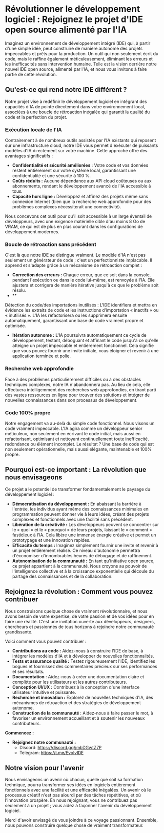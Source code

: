 # Révolutionner le développement logiciel : Rejoignez le projet d'IDE open source alimenté par l'IA

Imaginez un environnement de développement intégré (IDE) qui, à partir d'une simple idée, peut construire de manière autonome des projets impeccables et prêts pour la production. Un outil qui non seulement écrit du code, mais le raffine également méticuleusement, éliminant les erreurs et les inefficacités sans intervention humaine. Telle est la vision derrière notre nouvel IDE open source, alimenté par l'IA, et nous vous invitons à faire partie de cette révolution.

## Qu'est-ce qui rend notre IDE différent ?

Notre projet vise à redéfinir le développement logiciel en intégrant des capacités d'IA de pointe directement dans votre environnement local, associées à une boucle de rétroaction inégalée qui garantit la qualité du code et la perfection du projet.

### Exécution locale de l'IA
Contrairement à de nombreux outils assistés par l'IA existants qui reposent sur une infrastructure cloud, notre IDE vous permet d'exécuter de puissants modèles d'IA directement sur votre machine. Cette approche offre des avantages significatifs :

- **Confidentialité et sécurité améliorées :** Votre code et vos données restent entièrement sur votre système local, garantissant une confidentialité et une sécurité à 100 %.
- **Coûts réduits :** Aucune dépendance aux API cloud coûteuses ou aux abonnements, rendant le développement avancé de l'IA accessible à tous.
- **Capacité hors ligne :** Développez et affinez des projets même sans connexion Internet (bien que la recherche web approfondie pour des problèmes complexes nécessiterait une connectivité).

Nous concevons cet outil pour qu'il soit accessible à un large éventail de développeurs, avec une exigence matérielle cible d'au moins 8 Go de VRAM, ce qui est de plus en plus courant dans les configurations de développement modernes.

### Boucle de rétroaction sans précédent
C'est là que notre IDE se distingue vraiment. Le modèle d'IA n'est pas seulement un générateur de code ; c'est un perfectionniste implacable. Il apprend et s'adapte grâce à un mécanisme de rétroaction complet :

- **Correction des erreurs :** Chaque erreur, que ce soit dans la console, pendant l'exécution ou dans le code lui-même, est renvoyée à l'IA. Elle ajustera et corrigera de manière itérative jusqu'à ce que le problème soit résolu.
- **


Détection du code/des importations inutilisés : L'IDE identifiera et mettra en évidence les extraits de code et les instructions d'importation « inactifs » ou « inutilisés ». L'IA les refactorisera ou les supprimera ensuite automatiquement, garantissant une base de code vraiment propre et optimisée.
- **Itération autonome :** L'IA poursuivra automatiquement ce cycle de développement, testant, déboguant et affinant le code jusqu'à ce qu'elle atteigne un projet impeccable et entièrement fonctionnel. Cela signifie que vous pouvez fournir une invite initiale, vous éloigner et revenir à une application terminée et polie.

### Recherche web approfondie
Face à des problèmes particulièrement difficiles ou à des obstacles techniques complexes, notre IA n'abandonnera pas. Au lieu de cela, elle effectuera intelligemment des recherches web approfondies, en tirant parti des vastes ressources en ligne pour trouver des solutions et intégrer de nouvelles connaissances dans son processus de développement.

### Code 100% propre
Notre engagement va au-delà du simple code fonctionnel. Nous visons un code vraiment impeccable. L'IA agira comme un développeur senior méticuleux, non seulement en écrivant le code initial, mais aussi en refactorisant, optimisant et nettoyant continuellement toute inefficacité, redondance ou élément incomplet. Le résultat ? Une base de code qui est non seulement opérationnelle, mais aussi élégante, maintenable et 100% propre.

## Pourquoi est-ce important : La révolution que nous envisageons

Ce projet a le potentiel de transformer fondamentalement le paysage du développement logiciel :

- **Démocratisation du développement :** En abaissant la barrière à l'entrée, les individus ayant même des connaissances minimales en programmation peuvent donner vie à leurs idées, créant des projets complexes et fonctionnels avec une facilité sans précédent.
- **Libération de la créativité :** Les développeurs peuvent se concentrer sur le « quoi » et le « pourquoi » de leurs projets, laissant le « comment » fastidieux à l'IA. Cela libère une immense énergie créative et permet un prototypage et une innovation rapides.
- **Efficacité du temps :** Imaginez simplement fournir une invite et revenir à un projet entièrement réalisé. Ce niveau d'autonomie permettra d'économiser d'innombrables heures de débogage et de raffinement.
- **Autonomisation de la communauté :** En tant qu'initiative open source, ce projet appartient à la communauté. Nous croyons au pouvoir de l'intelligence collective et à la croissance exponentielle qui découle du partage des connaissances et de la collaboration.

## Rejoignez la révolution : Comment vous pouvez contribuer

Nous construisons quelque chose de vraiment révolutionnaire, et nous avons besoin de votre expertise, de votre passion et de vos idées pour en faire une réalité. C'est une invitation ouverte aux développeurs, designers, chercheurs et passionnés de tous horizons à rejoindre notre communauté grandissante.

Voici comment vous pouvez contribuer :

- **Contributions au code :** Aidez-nous à construire l'IDE de base, à intégrer les modèles d'IA et à développer de nouvelles fonctionnalités.
- **Tests et assurance qualité :** Testez rigoureusement l'IDE, identifiez les bogues et fournissez des commentaires précieux sur ses performances et ses résultats.
- **Documentation :** Aidez-nous à créer une documentation claire et complète pour les utilisateurs et les autres contributeurs.
- **Conception UI/UX :** Contribuez à la conception d'une interface utilisateur intuitive et puissante.
- **Recherche et innovation :** Explorez de nouvelles techniques d'IA, des mécanismes de rétroaction et des stratégies de développement autonome.
- **Construction de la communauté :** Aidez-nous à faire passer le mot, à favoriser un environnement accueillant et à soutenir les nouveaux contributeurs.

**Commencez :**

- **Rejoignez notre communauté :**
    - Discord: https://discord.gg/jmbDGwtZ7P
    - Telegram: https://t.me/EvolvIDE
    
## Notre vision pour l'avenir

Nous envisageons un avenir où chacun, quelle que soit sa formation technique, pourra transformer ses idées en logiciels entièrement fonctionnels avec une facilité et une efficacité inégalées. Un avenir où le processus créatif n'est pas alourdi par des tâches répétitives, et où l'innovation prospère. En nous rejoignant, vous ne contribuez pas seulement à un projet ; vous aidez à façonner l'avenir du développement logiciel.

Merci d'avoir envisagé de vous joindre à ce voyage passionnant. Ensemble, nous pouvons construire quelque chose de vraiment transformateur.

